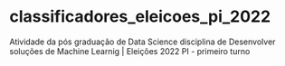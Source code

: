 # classificadores_eleicoes_pi_2022
Atividade da pós graduação de Data Science disciplina de Desenvolver soluções de Machine Learnig | Eleições 2022  PI - primeiro turno
